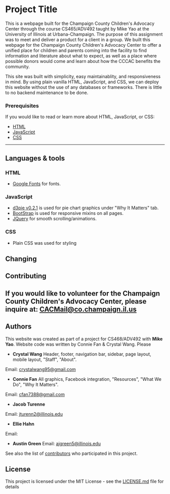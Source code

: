 # Project Title

This is a webpage built for the Champaign County Children's Advocacy Center through 
the course CS465/ADV492 taught by Mike Yao at the University of Illinois at Urbana-Champaign.
The purpose of this assignment was to meet and deliver a product for a client in a group.
We built this webpage for the Champaign County Children's Advocacy Center to offer a unified
place for children and parents coming into the facility to find information and literature
about what to expect, as well as a place where possible donors would come and learn about
how the CCCAC benefits the community. 

This site was built with simplicity, easy maintainablity, and responsiveness in mind. 
By using plain vanilla HTML, JavaScript, and CSS, we can deploy this website without
the use of any databases or frameworks. There is little to no backend maintenance to be 
done. 

### Prerequisites

If you would like to read or learn more about HTML, JavaScript, or CSS:
- [HTML](https://www.w3schools.com/html/)
- [JavaScript](https://www.w3schools.com/javascript/)
- [CSS](https://www.w3schools.com/css/)

---

## Languages & tools

### HTML

- [Google Fonts](https://fonts.google.com/) for fonts.

### JavaScript

- [d3pie v0.2.1](http://d3pie.org/) is used for pie chart graphics under "Why It Matters" tab.
- [BootStrap](https://getbootstrap.com/) is used for responsive mixins on all pages.
- [JQuery](https://fonts.google.com/) for smooth scrolling/animations.

### CSS

- Plain CSS was used for styling


## Changing 


## Contributing

If you would like to volunteer for the Champaign County Children's Advocacy Center, please
inquire at: CACMail@co.champaign.il.us
---

## Authors

This website was created as part of a project for CS468/ADV492 with **Mike Yao**. Website code
was written by Connie Fan & Crystal Wang. Please 

* **Crystal Wang** 
Header, footer, navigation bar, sidebar, page layout, mobile layout, "Staff", "About".

Email: crystalwang95@gmail.com

* **Connie Fan** 
All graphics, Facebook integration, "Resources", "What We Do", "Why It Matters".

Email: cfan7388@gmail.com

* **Jacob Turenne**

Email: jturenn2@illinois.edu

* **Ellie Hahn**

Email: 

* **Austin Green**
Email: ajgreen5@illinois.edu

See also the list of [contributors](https://github.com/your/project/contributors) who participated in this project.

## License

This project is licensed under the MIT License - see the [LICENSE.md](LICENSE.md) file for details
